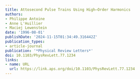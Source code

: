 ```yaml
---
title: Attosecond Pulse Trains Using High–Order Harmonics
authors:
- Philippe Antoine
- Anne L'Huillier
- Maciej Lewenstein
date: '1996-08-01'
publishDate: '2024-11-15T01:34:49.316442Z'
publication_types:
- article-journal
publication: '*Physical Review Letters*'
doi: 10.1103/PhysRevLett.77.1234
links:
- name: URL
  url: https://link.aps.org/doi/10.1103/PhysRevLett.77.1234
---
```

